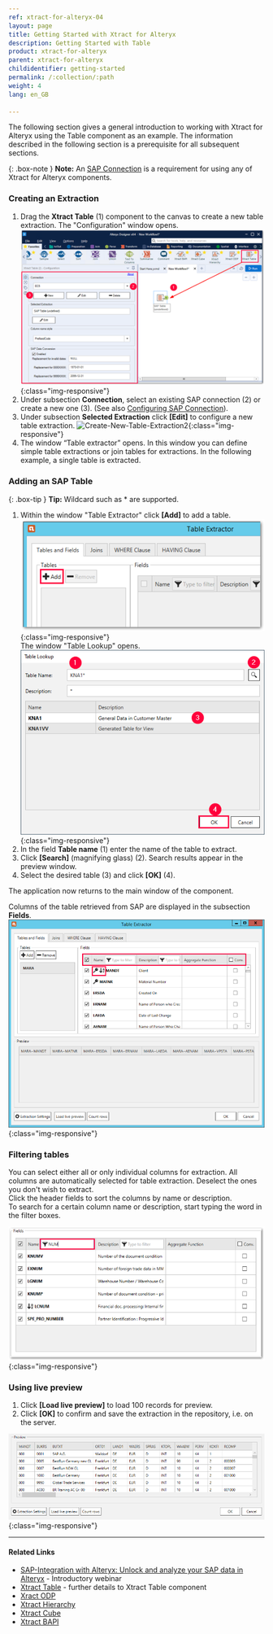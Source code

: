 ```yaml
---
ref: xtract-for-alteryx-04
layout: page
title: Getting Started with Xtract for Alteryx
description: Getting Started with Table
product: xtract-for-alteryx
parent: xtract-for-alteryx
childidentifier: getting-started
permalink: /:collection/:path
weight: 4
lang: en_GB

---
```

The following section gives a general introduction to working with Xtract for Alteryx using the Table component as an example.
The information described in the following section is a prerequisite for all subsequent sections.

{: .box-note }
**Note:** An [SAP Connection](./introduction/sap-connection) is a requirement for using any of Xtract for Alteryx components.

### Creating an Extraction

1. Drag the **Xtract Table** (1) component to the canvas to create a new table extraction. The "Configuration" window opens.
![Create-New-Table-Extraction](/img/content/xfa/xfa_create_table_extraction_01.png){:class="img-responsive"}
2. Under subsection **Connection**, select an existing SAP connection (2) or create a new one (3). (See also [Configuring SAP Connection](./sap-connection)).
3. Under subsection **Selected Extraction** click **[Edit]**  to configure a new table extraction.
![Create-New-Table-Extraction2](/img/content/xfa_create_table_extraction_02.png){:class="img-responsive"}
4. The window “Table extractor” opens. In this window you can define simple table extractions or join tables for extractions. In the following example, a single table is extracted.

### Adding an SAP Table

{: .box-tip }
**Tip:** Wildcard such as * are supported. 

1. Within the window "Table Extractor" click **[Add]** to add a table.<br>
![Add-New-Table](/img/content/xfa/table_main-window_add.png){:class="img-responsive"} <br/>
The window "Table Lookup" opens. <br/>
![Look-Up-Table](/img/content/table/table_look-up.png){:class="img-responsive"} <br/>
2. In the field **Table name** (1) enter the name of the table to extract. <br>
3. Click **[Search]** (magnifying glass) (2).
Search results appear in the preview window.
4. Select the desired table (3) and click **[OK]** (4). <br>

The application now returns to the main window of the component. <br>

Columns of the table retrieved from SAP are displayed in the subsection **Fields**. <br>
![Table-Form](/img/content/xfa/table_fields_filter.png){:class="img-responsive"}<br>

### Filtering tables

You can select either all or only individual columns for extraction. 
All columns are automatically selected for table extraction. Deselect the ones you don't wish to extract.<br>
Click the header fields to sort the columns by name or description.<br>
To search for a certain column name or description, start typing the word in the filter boxes.<br>

![Table-Main](/img/content/table/fields_filter-search.png){:class="img-responsive"}

### Using live preview

1. Click **[Load live preview]** to load 100 records for preview.
2. Click **[OK]** to confirm and save the extraction in the repository, i.e. on the server.

![Table-Main](/img/content/xfa/xfa-table-preview.png){:class="img-responsive"}


*****
#### Related Links
- [SAP-Integration with Alteryx: Unlock and analyze your SAP data in Alteryx](https://www.theobald-software.com/en/xtract-for-alteryx-webinar-unlock-and-analyze-your-sap-data-in-alteryx) - Introductory webinar
- [Xtract Table](../table) - further details to Xtract Table component
- [Xract ODP](../odp)
- [Xtract Hierarchy](../bwhierarchy)
- [Xtract Cube](../bw-cube)
- [Xtract BAPI](../bapi)



